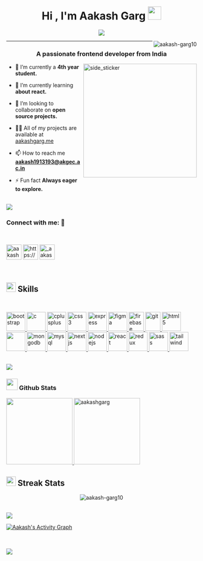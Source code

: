 <h1 align="center">Hi , I'm Aakash Garg <img src="https://media.giphy.com/media/hvRJCLFzcasrR4ia7z/giphy.gif" width="35"></h1>
<p align="center">
  <a href="https://github.com/DenverCoder1/readme-typing-svg"><img src="https://readme-typing-svg.herokuapp.com?lines=Information+Technology+Student;Web+Developer;DS%20|%20Algorithms%20|%20OOP%20;Always%20learning%20new%20things&center=true&width=500&height=50"></a>
</p>

 <img align="right" src="https://komarev.com/ghpvc/?username=aakash-garg10&label=Profile%20views&color=0e75b6&style=flat-square" alt="aakash-garg10" />

<hr>

<h3 align="center">A passionate frontend developer from India</h3>

<img align="right" width=300px height=300px alt="side_sticker" src="https://i.pinimg.com/originals/ef/2d/b0/ef2db0885d94fd149a4b7914923bb2a3.gif" />


- 🔭 I’m currently a **4th year student.**

- 🌱 I’m currently learning **about react.**

- 👯 I’m looking to collaborate on **open source projects.**

- 👨‍💻 All of my projects are available at [aakashgarg.me](aakashgarg.me)

- 📫 How to reach me **aakash1913193@akgec.ac.in**

- ⚡ Fun fact **Always eager to explore.**

<br>
<img src="https://user-images.githubusercontent.com/73097560/115834477-dbab4500-a447-11eb-908a-139a6edaec5c.gif">


<h3 align="left">Connect with me: 🤝</h3>
<br>
<p align="left">
<a href="https://twitter.com/aakash_1009" target="blank"><img align="center" src="https://www.vectorlogo.zone/logos/twitter/twitter-official.svg" alt="aakash_1009" height="40" width="40" /></a> 
<a href="https://linkedin.com/in/https://www.linkedin.com/in/aakash-garg1009/" target="blank"><img align="center" src="https://www.vectorlogo.zone/logos/linkedin/linkedin-icon.svg" alt="https://www.linkedin.com/in/aakash-garg1009/" height="40" width="40" /></a> 
<a href="https://instagram.com/_aakash.garg" target="blank"><img align="center" src="https://www.vectorlogo.zone/logos/instagram/instagram-icon.svg" alt="_aakash.garg" height="40" width="40" /></a>
</p>

<br>


## <img src="https://media2.giphy.com/media/QssGEmpkyEOhBCb7e1/giphy.gif?cid=ecf05e47a0n3gi1bfqntqmob8g9aid1oyj2wr3ds3mg700bl&rid=giphy.gif" width ="25"><b> Skills</b>
<br>
<p align="left"> <a href="https://getbootstrap.com" target="_blank" rel="noreferrer"> <img src="https://www.vectorlogo.zone/logos/getbootstrap/getbootstrap-icon.svg" alt="bootstrap" width="50" height="50"/> </a> <a href="https://www.cprogramming.com/" target="_blank" rel="noreferrer"> <img src="https://e7.pngegg.com/pngimages/465/779/png-clipart-blue-and-white-c-logo-the-c-programming-language-computer-programming-computer-icons-programmer-blue-angle.png" alt="c" width="50" height="50"/> </a> <a href="https://www.w3schools.com/cpp/" target="_blank" rel="noreferrer"> <img src="https://cdn-icons-png.flaticon.com/512/6132/6132222.png" alt="cplusplus" width="50" height="50"/> </a> <a href="https://www.w3schools.com/css/" target="_blank" rel="noreferrer"> <img src="https://www.vectorlogo.zone/logos/w3_css/w3_css-icon.svg" alt="css3" width="50" height="50"/> </a> <a href="https://expressjs.com" target="_blank" rel="noreferrer"> <img src="https://encrypted-tbn0.gstatic.com/images?q=tbn:ANd9GcS5aufURAbqa7GHsPJ6u-ODZ5VkdBPAjz6u2FhAir5FDw&s" alt="express" width="50" height="50"/> </a> <a href="https://www.figma.com/" target="_blank" rel="noreferrer"> <img src="https://www.vectorlogo.zone/logos/figma/figma-icon.svg" alt="figma" width="50" height="50"/> </a> <a href="https://firebase.google.com/" target="_blank" rel="noreferrer"> <img src="https://www.vectorlogo.zone/logos/firebase/firebase-icon.svg" alt="firebase" width="40" height="50"/> </a> <a href="https://git-scm.com/" target="_blank" rel="noreferrer"> <img src="https://www.vectorlogo.zone/logos/git-scm/git-scm-icon.svg" alt="git" width="40" height="50"/> </a> <a href="https://www.w3.org/html/" target="_blank" rel="noreferrer"> <img src="https://www.vectorlogo.zone/logos/w3_html5/w3_html5-icon.svg" alt="html5" width="50" height="50"/> </a> <a href="https://developer.mozilla.org/en-US/docs/Web/JavaScript" target="_blank" rel="noreferrer"> <img src="https://cdn-icons-png.flaticon.com/512/5968/5968292.png" width="50" height="50"/> </a> <a href="https://www.mongodb.com/" target="_blank" rel="noreferrer"> <img src="https://www.vectorlogo.zone/logos/mongodb/mongodb-icon.svg" alt="mongodb" width="50" height="50"/> </a> <a href="https://www.mysql.com/" target="_blank" rel="noreferrer"> <img src="https://www.vectorlogo.zone/logos/mysql/mysql-official.svg" alt="mysql" width="50" height="50"/> </a> <a href="https://nextjs.org/" target="_blank" rel="noreferrer"> <img src="https://encrypted-tbn0.gstatic.com/images?q=tbn:ANd9GcTCqJqrE07abFDhJKmZiD6Q6xoI2KA-kgU0tw&usqp=CAU" alt="nextjs" width="50" height="50"/> </a> <a href="https://nodejs.org" target="_blank" rel="noreferrer"> <img src="https://cdn.iconscout.com/icon/free/png-256/node-js-1174925.png" alt="nodejs" width="50" height="50"/> </a>  <a href="https://reactjs.org/" target="_blank" rel="noreferrer"> <img src="https://www.vectorlogo.zone/logos/reactjs/reactjs-icon.svg" alt="react" width="50" height="50"/> </a> <a href="https://redux.js.org" target="_blank" rel="noreferrer"> <img src="https://img.favpng.com/6/2/11/redux-react-javascript-freecodecamp-npm-png-favpng-6F2x50visKuC0trBQ0952Cm1E_t.jpg" alt="redux" width="50" height="50"/> </a> <a href="https://sass-lang.com" target="_blank" rel="noreferrer"> <img src="https://www.vectorlogo.zone/logos/sass-lang/sass-lang-icon.svg" alt="sass" width="50" height="50"/> </a> <a href="https://tailwindcss.com/" target="_blank" rel="noreferrer"> <img src="https://www.vectorlogo.zone/logos/tailwindcss/tailwindcss-icon.svg" alt="tailwind" width="50" height="50"/> </a></p>


<br>
<img src="https://user-images.githubusercontent.com/73097560/115834477-dbab4500-a447-11eb-908a-139a6edaec5c.gif">
 
<h3><img src="https://media.giphy.com/media/iY8CRBdQXODJSCERIr/giphy.gif" width="30" > Github Stats</h3>

<a href="https://github.com/aakash-garg10">
  
  <img height="175em" src="https://github-readme-stats.vercel.app/api?username=aakash-garg10&count_private=true&show_icons=true&&theme=react&include_all_commits=true&hide_border=true" />
<!--   <img height="160em" src="https://github-readme-streak-stats.herokuapp.com?user=aakash-garg10&theme=react&hide_border=true"> -->
  <img height="175em" src="https://github-readme-stats.vercel.app/api/top-langs?username=aakash-garg10&langs_count=5&show_icons=true&locale=en&layout=compact&theme=react&hide_border=true" alt="aakashgarg" />
  
</a>
<br/>

## <img src="https://media2.giphy.com/media/QssGEmpkyEOhBCb7e1/giphy.gif?cid=ecf05e47a0n3gi1bfqntqmob8g9aid1oyj2wr3ds3mg700bl&rid=giphy.gif" width ="25"><b> Streak Stats</b>
<p align="center"><img src="https://github-readme-streak-stats.herokuapp.com/?user=aakash-garg10&theme=react" alt="aakash-garg10" /></p>

<br>
<img src="https://user-images.githubusercontent.com/73097560/115834477-dbab4500-a447-11eb-908a-139a6edaec5c.gif">
<br>

<p>
   <a href="https://github.com/aakash-garg10"><img alt="Aakash's Activity Graph" src="https://github-readme-activity-graph.cyclic.app/graph?username=aakash-garg10&custom_title=Aakash's%20Contribution%20Graph&theme=react-dark&hide_border=true" /></a>
  <br/>
</p>

<br><br>
<img src="https://user-images.githubusercontent.com/73097560/115834477-dbab4500-a447-11eb-908a-139a6edaec5c.gif"><br><br>
